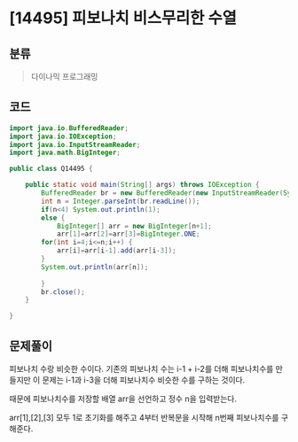 # [14495] 피보나치 비스무리한 수열

## 분류
> 다이나믹 프로그래밍

## 코드
```java
import java.io.BufferedReader;
import java.io.IOException;
import java.io.InputStreamReader;
import java.math.BigInteger;

public class Q14495 {

	public static void main(String[] args) throws IOException {
		BufferedReader br = new BufferedReader(new InputStreamReader(System.in));
		int n = Integer.parseInt(br.readLine());
		if(n<4) System.out.println(1);
		else {
			BigInteger[] arr = new BigInteger[n+1];
			arr[1]=arr[2]=arr[3]=BigInteger.ONE;
		for(int i=4;i<=n;i++) {
			arr[i]=arr[i-1].add(arr[i-3]);
		}
		System.out.println(arr[n]);
		
		}
		br.close();
	}

}
```

## 문제풀이

피보나치 수랑 비슷한 수이다. 기존의 피보나치 수는 i-1 + i-2를 더해 피보나치수를 만들지만 이 문제는  i-1과 i-3을 더해 피보나치수 비슷한 수를 구하는 것이다.

때문에 피보나치수를 저장할 배열 arr을 선언하고 정수 n을 입력받는다.

 arr[1],[2],[3] 모두 1로 초기화를 해주고 4부터 반복문을 시작해 n번째 피보나치수를 구해준다.